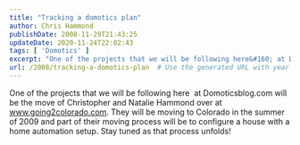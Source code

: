 ```yaml
---
title: "Tracking a domotics plan"
author: Chris Hammond
publishDate: 2008-11-29T21:43:25
updateDate: 2020-11-24T22:02:43
tags: [ 'Domotics' ]
excerpt: "One of the projects that we will be following here&#160; at Domoticsblog.com will be the move of Christopher and Natalie Hammond over at www.going2colorado.com. They will be moving to Colorado in the summer of 2009 and part of their moving process will be to configure a house with a home automation setup. Stay tuned as that process unfolds! "
url: /2008/tracking-a-domotics-plan  # Use the generated URL with year
---
```

<p>One of the projects that we will be following here&#160; at Domoticsblog.com will be the move of Christopher and Natalie Hammond over at <a href="https://www.going2colorado.com">www.going2colorado.com</a>. They will be moving to Colorado in the summer of 2009 and part of their moving process will be to configure a house with a home automation setup. Stay tuned as that process unfolds!</p> 
